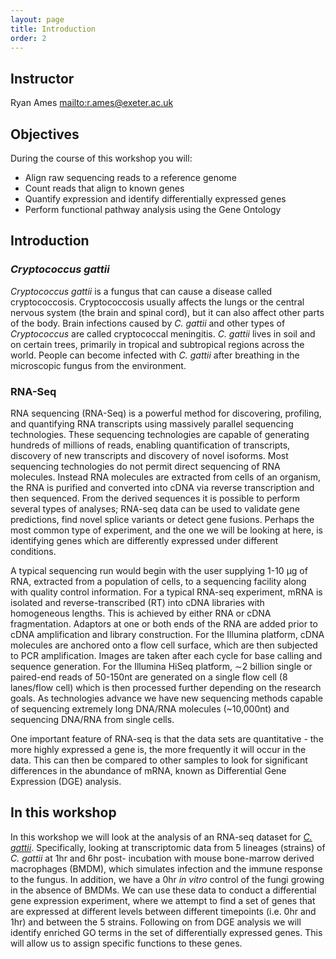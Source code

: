 ```yaml
---
layout: page
title: Introduction
order: 2
---
```


## Instructor

Ryan Ames <mailto:r.ames@exeter.ac.uk>

## Objectives

During the course of this workshop you will:

* Align raw sequencing reads to a reference genome
* Count reads that align to known genes
* Quantify expression and identify differentially expressed genes
* Perform functional pathway analysis using the Gene Ontology

## Introduction

### *Cryptococcus gattii*

*Cryptococcus gattii* is a fungus that can cause a disease called cryptococcosis. Cryptococcosis usually affects the lungs or the central nervous system (the brain and spinal cord), but it can also affect other parts of the body. Brain infections caused by *C. gattii* and other types of *Cryptococcus* are called cryptococcal meningitis. *C. gattii* lives in soil and on certain trees, primarily in tropical and subtropical regions across the world. People can become infected with *C. gattii* after breathing in the microscopic fungus from the environment.

### RNA-Seq

RNA sequencing (RNA-Seq) is a powerful method for discovering, profiling, and quantifying RNA transcripts using massively parallel sequencing technologies. These sequencing technologies are capable of generating hundreds of millions of reads, enabling quantification of transcripts, discovery of new transcripts and discovery of novel isoforms. Most sequencing technologies do not permit direct sequencing of RNA molecules. Instead RNA molecules are extracted from cells of an organism, the RNA is purified and converted into cDNA via reverse transcription and then sequenced.  From the derived sequences it is possible to perform several types of analyses; RNA-seq data can be used to validate gene predictions, find novel splice variants or detect gene fusions. Perhaps the most common type of experiment, and the one we will be looking at here, is identifying genes which are differently expressed under different conditions.

A typical sequencing run would begin with the user supplying 1-10 µg of RNA, extracted from a population of cells, to a sequencing facility along with quality control information. For a typical RNA-seq experiment, mRNA is isolated and reverse-transcribed (RT) into cDNA libraries with homogeneous lengths. This is achieved by either RNA or cDNA fragmentation. Adaptors at one or both ends of the RNA are added prior to cDNA amplification and library construction. For the Illumina platform, cDNA molecules are anchored onto a flow cell surface, which are then subjected to PCR amplification. Images are taken after each cycle for base calling and sequence generation. For the Illumina HiSeq platform, ∼2 billion single or paired-end reads of 50-150nt are generated on a single flow cell (8 lanes/flow cell) which is then processed further depending on the research goals. As technologies advance we have new sequencing methods capable of sequencing extremely long DNA/RNA molecules (~10,000nt) and sequencing DNA/RNA from single cells.

One important feature of RNA-seq is that the data sets are quantitative - the more highly expressed a gene is, the more frequently it will occur in the data. This can then be compared to other samples to look for significant differences in the abundance of mRNA, known as Differential Gene Expression (DGE) analysis.

## In this workshop

In this workshop we will look at the analysis of an RNA-seq dataset for [*C. gattii*](https://msphere.asm.org/content/3/5/e00445-18). Specifically, looking at transcriptomic data from 5 lineages (strains) of *C. gattii* at 1hr and 6hr post- incubation with mouse bone-marrow derived macrophages (BMDM), which simulates infection and the immune response to the fungus. In addition, we have a 0hr *in vitro* control of the fungi growing in the absence of BMDMs. We can use these data to conduct a differential gene expression experiment, where we attempt to find a set of genes that are expressed at different levels between different timepoints (i.e. 0hr and 1hr) and between the 5 strains.  Following on from DGE analysis we will identify enriched GO terms in the set of differentially expressed genes. This will allow us to assign specific functions to these genes.
